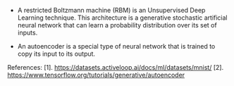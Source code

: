 - A restricted Boltzmann machine (RBM) is an Unsupervised Deep Learning technique. This architecture is a generative stochastic artificial neural network that can learn a probability distribution over its set of inputs.

- An autoencoder is a special type of neural network that is trained to copy its input to its output. 

References: [1]. https://datasets.activeloop.ai/docs/ml/datasets/mnist/
            [2]. https://www.tensorflow.org/tutorials/generative/autoencoder
